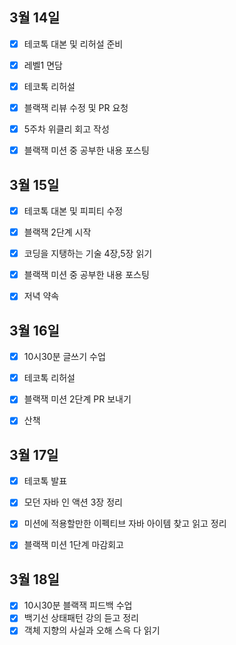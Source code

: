 ## 3월 14일

- [x] 테코톡 대본 및 리허설 준비
- [x] 레벨1 면담
- [x] 테코톡 리허설
- [x] 블랙잭 리뷰 수정 및 PR 요청
- [x] 5주차 위클리 회고 작성
- [x] 블랙잭 미션 중 공부한 내용 포스팅



## 3월 15일

- [x] 테코톡 대본 및 피피티 수정
- [x] 블랙잭 2단계 시작
- [x] 코딩을 지탱하는 기술 4장,5장 읽기
- [x] 블랙잭 미션 중 공부한 내용 포스팅
- [x] 저녁 약속



## 3월 16일

- [x] 10시30분 글쓰기 수업
- [x] 테코톡 리허설
- [x] 블랙잭 미션 2단계 PR 보내기
- [x] 산책



## 3월 17일

- [x] 테코톡 발표
- [x] 모던 자바 인 액션 3장 정리
- [x] 미션에 적용할만한 이펙티브 자바 아이템 찾고 읽고 정리
- [x] 블랙잭 미션 1단계 마감회고



## 3월 18일

- [x] 10시30분 블랙잭 피드백 수업
- [x] 백기선 상태패턴 강의 듣고 정리
- [x] 객체 지향의 사실과 오해 스윽 다 읽기
